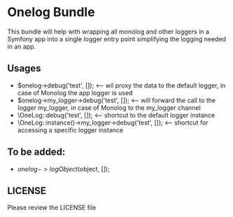 # Onelog Bundle
This bundle will help with wrapping all monolog and other loggers in a Symfony app
into a single logger entry point simplifying the logging needed in an app.

## Usages
- $onelog->debug('test', []); <-- wil proxy the data to the default logger, in case of Monolog the app logger is used
- $onelog->my_logger->debug('test', []); <-- will forward the call to the logger my_logger, in case of Monolog to the my_logger channel
- \OneLog::debug('test', []); <-- shortcut to the default logger instance
- \OneLog::instance()->my_logger->debug('test', []); <-- shortcut for accessing a specific logger instance

## To be added:
- $onelog->logObject($object, []);

## LICENSE
Please review the LICENSE file